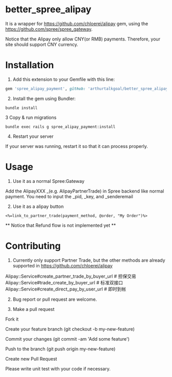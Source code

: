 better_spree_alipay
===================

It is a wrapper for https://github.com/chloerei/alipay gem, using the https://github.com/spree/spree_gateway.

Notice that the Alipay only allow CNY(or RMB) payments. Therefore, your site should support CNY currency.

Installation
===================

1. Add this extension to your Gemfile with this line:

```ruby
gem 'spree_alipay_payment', github: 'arthurtalkgoal/better_spree_alipay'
```


2. Install the gem using Bundler:

```
bundle install
```


3  Copy & run migrations

```
bundle exec rails g spree_alipay_payment:install
```

4. Restart your server

If your server was running, restart it so that it can process properly.


Usage
===================

1. Use it as a normal Spree:Gateway

Add the AlipayXXX _(e.g. AlipayPartnerTrade) in Spree backend like normal payment. You need to input the _pid, _key, and _senderemail

2. Use it as a alipay button

```
<%=link_to_partner_trade(payment_method, @order, "My Order")%> 
```

** Notice that Refund flow is not implemented yet **

Contributing
===================

1. Currently only support Partner Trade, but the other methods are already supported in https://github.com/chloerei/alipay

Alipay::Service#create_partner_trade_by_buyer_url # 担保交易
Alipay::Service#trade_create_by_buyer_url         # 标准双接口
Alipay::Service#create_direct_pay_by_user_url     # 即时到帐


2. Bug report or pull request are welcome.


3. Make a pull request

Fork it

Create your feature branch (git checkout -b my-new-feature)

Commit your changes (git commit -am 'Add some feature')

Push to the branch (git push origin my-new-feature)

Create new Pull Request

Please write unit test with your code if necessary.
